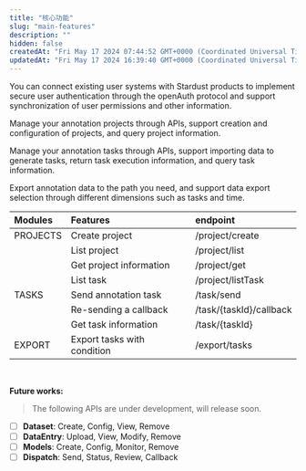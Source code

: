 ```yaml
---
title: "核心功能"
slug: "main-features"
description: ""
hidden: false
createdAt: "Fri May 17 2024 07:44:52 GMT+0000 (Coordinated Universal Time)"
updatedAt: "Fri May 17 2024 16:39:40 GMT+0000 (Coordinated Universal Time)"
---
```


You can connect existing user systems with Stardust products to implement secure user authentication through the openAuth protocol and support synchronization of user permissions and other information.

Manage your annotation projects through APIs, support creation and configuration of projects, and query project information.

Manage your annotation tasks through APIs, support importing data to generate tasks, return task execution information, and query task information.

Export annotation data to the path you need, and support data export selection through different dimensions such as tasks and time.

| Modules  | Features                    | endpoint                |
| :------- | :-------------------------- | :---------------------- |
| PROJECTS | Create project              | /project/create         |
|          | List project                | /project/list           |
|          | Get project information     | /project/get            |
|          | List task                   | /project/listTask       |
| TASKS    | Send annotation task        | /task/send              |
|          | Re-sending a callback       | /task/{taskId}/callback |
|          | Get task information        | /task/{taskId}          |
| EXPORT   | Export tasks with condition | /export/tasks           |

<br />

**Future works:**

> The following APIs are under development, will release soon.

- [ ] **Dataset**: Create, Config, View, Remove
- [ ] **DataEntry**: Upload, View, Modify, Remove
- [ ] **Models**: Create, Config, Monitor, Remove
- [ ] **Dispatch**: Send, Status, Review, Callback
